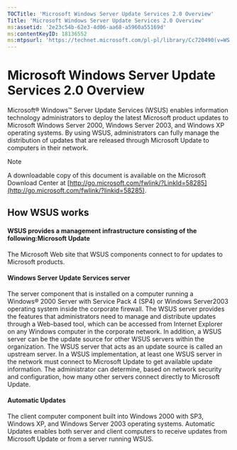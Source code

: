```yaml
---
TOCTitle: 'Microsoft Windows Server Update Services 2.0 Overview'
Title: 'Microsoft Windows Server Update Services 2.0 Overview'
ms:assetid: '2e23c54b-62e3-4d06-aa68-a5960a55169d'
ms:contentKeyID: 18136552
ms:mtpsurl: 'https://technet.microsoft.com/pl-pl/library/Cc720490(v=WS.10)'
---
```


Microsoft Windows Server Update Services 2.0 Overview
=====================================================

Microsoft® Windows™ Server Update Services (WSUS) enables information technology administrators to deploy the latest Microsoft product updates to Microsoft Windows Server 2000, Windows Server 2003, and Windows XP operating systems. By using WSUS, administrators can fully manage the distribution of updates that are released through Microsoft Update to computers in their network.

> [!note]  
> A downloadable copy of this document is available on the Microsoft Download Center at [http://go.microsoft.com/fwlink/?LinkId=58285](http://go.microsoft.com/fwlink/?linkid=58285). 

How WSUS works
--------------

#### WSUS provides a management infrastructure consisting of the following:Microsoft Update

The Microsoft Web site that WSUS components connect to for updates to Microsoft products.

#### Windows Server Update Services server

The server component that is installed on a computer running a Windows® 2000 Server with Service Pack 4 (SP4) or Windows Server2003 operating system inside the corporate firewall. The WSUS server provides the features that administrators need to manage and distribute updates through a Web-based tool, which can be accessed from Internet Explorer on any Windows computer in the corporate network. In addition, a WSUS server can be the update source for other WSUS servers within the organization. The WSUS server that acts as an update source is called an upstream server. In a WSUS implementation, at least one WSUS server in the network must connect to Microsoft Update to get available update information. The administrator can determine, based on network security and configuration, how many other servers connect directly to Microsoft Update.

#### Automatic Updates

The client computer component built into Windows 2000 with SP3, Windows XP, and Windows Server 2003 operating systems. Automatic Updates enables both server and client computers to receive updates from Microsoft Update or from a server running WSUS.

